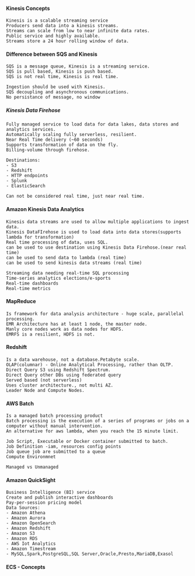 #### Kinesis Concepts

    Kinesis is a scalable streaming service
    Producers send data into a kinesis streams.
    Streams can scale from low to near infinite data rates.
    Public service and highly available.
    Streams store a 24 hour rolling window of data.

#### Difference between SQS and Kinesis

    SQS is a message queue, Kinesis is a streaming service.
    SQS is pull based, Kinesis is push based.
    SQS is not real time, Kinesis is real time.

    Ingestion should be used with Kinesis.
    SQS decoupling and asynchronous communications.
    No persistance of message, no window

##### Kinesis Data Firehose

    Fully managed service to load data for data lakes, data stores and analytics services.
    Automatically scaling fully serverless, resilient. 
    Near Real Time delivery (~60 seconds)
    Supports transformation of data on the fly.
    Billing-volume through firehose.
    
    Destinations:
    - S3
    - Redshift
    - HTTP endpoints
    - Splunk
    - ElasticSearch
    
    Can not be considered real time, just near real time.
    
    
#### Amazon Kinesis Data Analytics

    Kinesis data streams are used to allow multiple applications to ingest data.
    Kinesis DataFIrehose is used to load data into data stores(supports lambda for transformation)
    Real time processing of data, uses SQL.
    can be used to use destination using Kinesis Data Firehose.(near real time)
    can be used to send data to lambda (real time)
    can be used to send kinesis data streams (real time)
    
    Streaming data needing real-time SQL processing
    Time-series analytics elections/e-sports
    Real-time dashboards 
    Real-time metrics

#### MapReduce

    Is framework for data analysis architecture - huge scale, parallelal processing.
    EMR Architecture has at least 1 node, the master node. 
    Manly core nodes work as data nodes for HDFS.
    EMRFS is a resilient, HDFS is not.
    
#### Redshift

    Is a data warehouse, not a database.Petabyte scale.
    OLAP(columnar) - Online Analytical Processing, rather than OLTP. 
    Direct Query S3 using Redshift Spectrum.
    Direct Query other DBs using federated query
    Served based (not serverless)
    Uses cluster architecture., not multi AZ.
    Leader Node and Compute Nodes.

#### AWS Batch

    Is a managed batch processing product
    Batch processing is the execution of a series of programs or jobs on a computer without manual intervention.
    An alternative for aws lambda, when you reach the 15 minute limit.

    Job Script, Executable or Docker container submitted to batch. 
    Job Definition -iam, resources config points
    Job queue job are submitted to a queue
    Compute Environmnet

    Managed vs Unmanaged
    
#### Amazon QuickSight

    Business Intelligence (BI) service
    Create and publish interactive dashboards
    Pay-per-session pricing model
    Data Sources:
    - Amazon Athena
    - Amazon Aurora
    - Amazon OpenSearch
    - Amazon Redshift
    - Amazon S3
    - Amazon RDS
    - AWS Iot Analytics
    - Amazon Timestream
    - MySQL,Spark,PostgreSQL,SQL Server,Oracle,Presto,MariaDB,Exasol
    
#### ECS - Concepts

    

    
    
    
